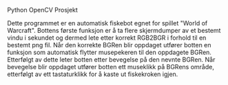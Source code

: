 Python OpenCV Prosjekt

Dette programmet er en automatisk fiskebot egnet for spillet "World of Warcraft".
Bottens første funksjon er å ta flere skjermdumper av et bestemt vindu i sekundet og dermed lete etter korrekt RGB2BGR
i forhold til en bestemt png fil. Når den korrekte BGRen blir oppdaget utfører botten en funksjon som automatisk
flytter musepekeren til den oppdagete BGRen. Etterfølgt av dette leter botten etter bevegelse på den nevnte BGRen.
Når bevegelse blir oppdaget utfører botten ett museklikk på BGRens område, etterfølgt av ett tastaturklikk for å kaste ut
fiskekroken igjen.
